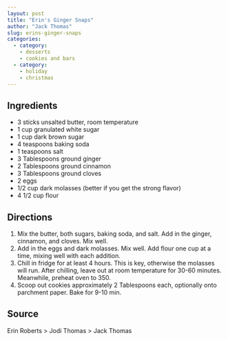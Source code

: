 ```yaml
---
layout: post
title: "Erin's Ginger Snaps"
author: "Jack Thomas"
slug: erins-ginger-snaps
categories:
  - category:
    - desserts
    - cookies and bars
  - category:
    - holiday
    - christmas
---
```


## Ingredients

- 3 sticks unsalted butter, room temperature
- 1 cup granulated white sugar
- 1 cup dark brown sugar
- 4 teaspoons baking soda
- 1 teaspoons salt
- 3 Tablespoons ground ginger
- 2 Tablespoons ground cinnamon
- 3 Tablespoons ground cloves
- 2 eggs
- 1/2 cup dark molasses (better if you get the strong flavor)
- 4 1/2 cup flour

## Directions

1. Mix the butter, both sugars, baking soda, and salt. Add in the ginger, cinnamon, and cloves. Mix well.
2. Add in the eggs and dark molasses. Mix well. Add flour one cup at a time, mixing well with each addition.
3. Chill in fridge for at least 4 hours. This is key, otherwise the molasses will run. After chilling, leave out at room temperature for 30-60 minutes. Meanwhile, preheat oven to 350.
4. Scoop out cookies approximately 2 Tablespoons each, optionally onto parchment paper. Bake for 9-10 min.

## Source

Erin Roberts > Jodi Thomas > Jack Thomas
